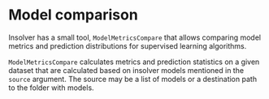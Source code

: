 # Model comparison
Insolver has a small tool, `ModelMetricsCompare` that allows comparing model metrics and prediction distributions for 
supervised learning algorithms.

`ModelMetricsCompare` calculates metrics and prediction statistics on a given dataset that are calculated based on
insolver models mentioned in the `source` argument. The source may be a list of models or a destination path to the folder 
with models.

